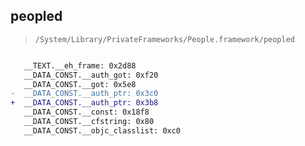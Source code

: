 ## peopled

> `/System/Library/PrivateFrameworks/People.framework/peopled`

```diff

   __TEXT.__eh_frame: 0x2d88
   __DATA_CONST.__auth_got: 0xf20
   __DATA_CONST.__got: 0x5e8
-  __DATA_CONST.__auth_ptr: 0x3c0
+  __DATA_CONST.__auth_ptr: 0x3b8
   __DATA_CONST.__const: 0x18f8
   __DATA_CONST.__cfstring: 0x80
   __DATA_CONST.__objc_classlist: 0xc0

```

